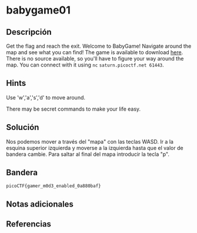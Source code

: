# babygame01

## Descripción
Get the flag and reach the exit. Welcome to BabyGame! Navigate around the map and see what you can find! The game is available to download [here](https://artifacts.picoctf.net/c/227/game). There is no source available, so you'll have to figure your way around the map. You can connect with it using `nc` `saturn.picoctf.net 61443`.

## Hints
Use 'w','a','s','d' to move around.

There may be secret commands to make your life easy.

## Solución
Nos podemos mover a través del "mapa" con las teclas WASD.
Ir a la esquina superior izquierda y moverse a la izquierda hasta que el valor de bandera cambie.
Para saltar al final del mapa introducir la tecla "p".

## Bandera 
```
picoCTF{gamer_m0d3_enabled_0a880baf}
```

## Notas adicionales


## Referencias

